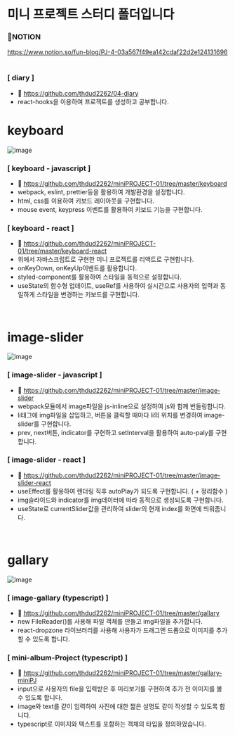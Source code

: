 # 미니 프로젝트 스터디 폴더입니다
### 📕NOTION <br>
https://www.notion.so/fun-blog/PJ-4-03a567f49ea142cdaf22d2e124131696 <br>
<br>

### [ diary ]
- 🔎 https://github.com/thdud2262/04-diary
- react-hooks을 이용하여 프로젝트를 생성하고 공부합니다.<br>

# keyboard
![image](https://user-images.githubusercontent.com/85012454/233993113-8010f9ec-94f2-4db7-988f-e94194a39079.png)
### [ keyboard - javascript ]
- 🔎 https://github.com/thdud2262/miniPROJECT-01/tree/master/keyboard
- webpack, eslint, prettier등을 활용하여 개발환경을 설정합니다.
- html, css를 이용하여 키보드 레이아웃을 구현합니다.
- mouse event, keypress 이벤트를 활용하여 키보드 기능을 구현합니다.

### [ keyboard - react ]
- 🔎 https://github.com/thdud2262/miniPROJECT-01/tree/master/keyboard-react
- 위에서 자바스크립트로 구현한 미니 프로젝트를 리액트로 구현합니다.
- onKeyDown, onKeyUp이벤트를 활용합니다. 
- styled-component를 활용하여 스타일을 동적으로 설정합니다.
- useState의 함수형 업데이트, useRef를 사용하여 실시간으로 사용자의 입력과 동일하게 스타일을 변경하는 키보드를 구현합니다.
<br>

# image-slider
![image](https://user-images.githubusercontent.com/85012454/233810284-7039c23c-d3d9-4b2a-ade0-f99e128c3ee8.png)
### [ image-slider - javascript ]
- 🔎 https://github.com/thdud2262/miniPROJECT-01/tree/master/image-slider
- webpack모듈에서 image파일을 js-inline으로 설정하여 js와 함께 번들링합니다.
- li태그에 img파일을 삽입하고, 버튼을 클릭할 때마다 li의 위치를 변경하여 image-slider를 구현합니다.
- prev, next버튼, indicator를 구현하고 setInterval을 활용하여 auto-paly를 구현합니다.

### [ image-slider - react ]
- 🔎 https://github.com/thdud2262/miniPROJECT-01/tree/master/image-slider-react
- useEffect를 활용하여 렌더링 직후 autoPlay가 되도록 구현합니다. ( + 정리함수 )
- img슬라이드와 indicator를 img데이터에 따라 동적으로 생성되도록 구현합니다.
- useState로 currentSlider값을 관리하여 slider의 현재 index를 화면에 띄워줍니다.
<br>

# gallary
![image](https://user-images.githubusercontent.com/85012454/236586423-7a816b4b-1409-4d3c-9101-f3c28f02c6c8.png)

### [ image-gallary (typescript) ]
- 🔎 https://github.com/thdud2262/miniPROJECT-01/tree/master/gallary
- new FileReader()를 사용해 파일 객체를 만들고 img파일을 추가합니다.
- react-dropzone 라이브러리를 사용해 사용자가 드래그앤 드롭으로 이미지를 추가할 수 있도록 합니다.

### [ mini-album-Project (typescript) ]
- 🔎 https://github.com/thdud2262/miniPROJECT-01/tree/master/gallary-miniPJ
- input으로 사용자의 file을 입력받은 후 미리보기를 구현하여 추가 전 이미지를 볼 수 있도록 합니다.
- image와 text를 같이 입력하여 사진에 대한 짧은 설명도 같이 작성할 수 있도록 합니다.
- typescript로 이미지와 텍스트를 포함하는 객체의 타입을 정의하였습니다.

